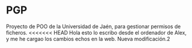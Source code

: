 ﻿PGP
===

Proyecto de POO de la Universidad de Jaén, para gestionar permisos de ficheros.
<<<<<<< HEAD
Hola esto lo escribo desde el ordenador de Alex, y me he cargao los cambios echos en la web.
Nueva modificación.2
